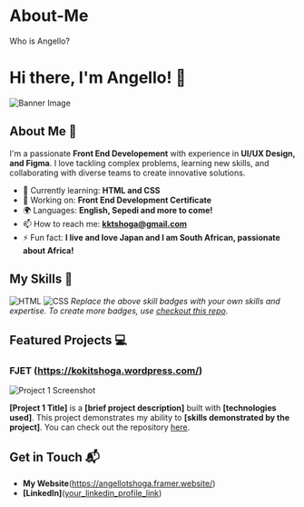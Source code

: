 # About-Me
Who is Angello?
# Hi there, I'm Angello! 👋

![Banner Image]( )

## About Me 🚀

I'm a passionate **Front End Developement** with experience in **UI/UX Design, and Figma**. I love tackling complex problems, learning new skills, and collaborating with diverse teams to create innovative solutions.

- 🌱 Currently learning: **HTML and CSS**
- 🔭 Working on: **Front End Development Certificate**
- 🌍 Languages: **English, Sepedi and more to come!**
- 📫 How to reach me: **kktshoga@gmail.com**
- ⚡ Fun fact: **I live and love Japan and I am South African, passionate about Africa!**

## My Skills 🧠

![HTML](https://img.shields.io/badge/-HTML-E34F26?style=flat-square&logo=html5&logoColor=white)
![CSS](https://img.shields.io/badge/-CSS-1572B6?style=flat-square&logo=css3&logoColor=white)
*Replace the above skill badges with your own skills and expertise. To create more badges, use [checkout this repo](https://github.com/alexandresanlim/Badges4-README.md-Profile).*

## Featured Projects 💻

### FJET (https://kokitshoga.wordpress.com/)

![Project 1 Screenshot](project_1_screenshot_url)

**[Project 1 Title]** is a **[brief project description]** built with **[technologies used]**. This project demonstrates my ability to **[skills demonstrated by the project]**. You can check out the repository [here](project_1_repository_link).


## Get in Touch 📬

- **My Website**(https://angellotshoga.framer.website/)
- **[LinkedIn]**([your_linkedin_profile_link](https://www.linkedin.com/in/angello-tshoga-b416b2a7/))



